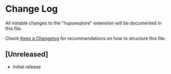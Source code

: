 # Change Log

All notable changes to the "hupuexplore" extension will be documented in this file.

Check [Keep a Changelog](http://keepachangelog.com/) for recommendations on how to structure this file.

## [Unreleased]

- Initial release